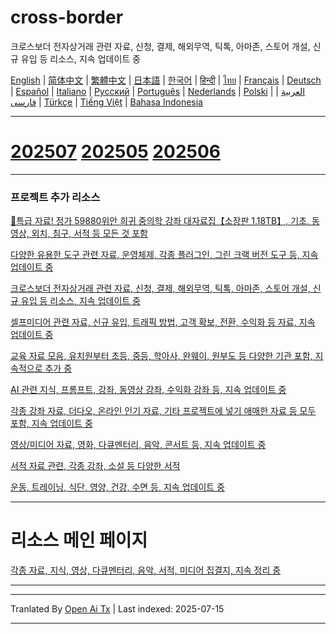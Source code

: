 # cross-border
크로스보더 전자상거래 관련 자료, 신청, 결제, 해외무역, 틱톡, 아마존, 스토어 개설, 신규 유입 등 리소스, 지속 업데이트 중

[English](https://openaitx.github.io/view.html?user=mswnlz&project=cross-border&lang=en) | [简体中文](https://openaitx.github.io/view.html?user=mswnlz&project=cross-border&lang=zh-CN) | [繁體中文](https://openaitx.github.io/view.html?user=mswnlz&project=cross-border&lang=zh-TW) | [日本語](https://openaitx.github.io/view.html?user=mswnlz&project=cross-border&lang=ja) | [한국어](https://openaitx.github.io/view.html?user=mswnlz&project=cross-border&lang=ko) | [हिन्दी](https://openaitx.github.io/view.html?user=mswnlz&project=cross-border&lang=hi) | [ไทย](https://openaitx.github.io/view.html?user=mswnlz&project=cross-border&lang=th) | [Français](https://openaitx.github.io/view.html?user=mswnlz&project=cross-border&lang=fr) | [Deutsch](https://openaitx.github.io/view.html?user=mswnlz&project=cross-border&lang=de) | [Español](https://openaitx.github.io/view.html?user=mswnlz&project=cross-border&lang=es) | [Italiano](https://openaitx.github.io/view.html?user=mswnlz&project=cross-border&lang=it) | [Русский](https://openaitx.github.io/view.html?user=mswnlz&project=cross-border&lang=ru) | [Português](https://openaitx.github.io/view.html?user=mswnlz&project=cross-border&lang=pt) | [Nederlands](https://openaitx.github.io/view.html?user=mswnlz&project=cross-border&lang=nl) | [Polski](https://openaitx.github.io/view.html?user=mswnlz&project=cross-border&lang=pl) | [العربية](https://openaitx.github.io/view.html?user=mswnlz&project=cross-border&lang=ar) | [فارسی](https://openaitx.github.io/view.html?user=mswnlz&project=cross-border&lang=fa) | [Türkçe](https://openaitx.github.io/view.html?user=mswnlz&project=cross-border&lang=tr) | [Tiếng Việt](https://openaitx.github.io/view.html?user=mswnlz&project=cross-border&lang=vi) | [Bahasa Indonesia](https://openaitx.github.io/view.html?user=mswnlz&project=cross-border&lang=id)

------------
# [202507](https://raw.githubusercontent.com/mswnlz/cross-border/main/202507.md) [202505](https://raw.githubusercontent.com/mswnlz/cross-border/main/202505.md) [202506](https://raw.githubusercontent.com/mswnlz/cross-border/main/202506.md)



---------------
### 프로젝트 추가 리소스

[🎁특급 자료! 정가 59880위안 희귀 중의학 강좌 대자료집【소장판 1.18TB】, 기초, 동영상, 외치, 침구, 서적 등 모든 것 포함](https://github.com/mswnlz/chinese-traditional)

[다양한 유용한 도구 관련 자료, 운영체제, 각종 플러그인, 그린 크랙 버전 도구 등, 지속 업데이트 중](https://github.com/mswnlz/tools)


[크로스보더 전자상거래 관련 자료, 신청, 결제, 해외무역, 틱톡, 아마존, 스토어 개설, 신규 유입 등 리소스, 지속 업데이트 중](https://github.com/mswnlz/cross-border)

[셀프미디어 관련 자료, 신규 유입, 트래픽 방법, 고객 확보, 전환, 수익화 등 자료, 지속 업데이트 중](https://github.com/mswnlz/self-media)

[ 교육 자료 모음, 유치원부터 초등, 중등, 학아사, 완웨이, 원부도 등 다양한 기관 포함, 지속적으로 추가 중](https://github.com/mswnlz/edu-knowlege)

[AI 관련 지식, 프롬프트, 강좌, 동영상 강좌, 수익화 강좌 등, 지속 업데이트 중](https://github.com/mswnlz/AIknowledge)

[각종 강좌 자료, 더다오, 온라인 인기 자료, 기타 프로젝트에 넣기 애매한 자료 등 모두 포함, 지속 업데이트 중](https://github.com/mswnlz/curriculum)

[영상/미디어 자료, 영화, 다큐멘터리, 음악, 콘서트 등, 지속 업데이트 중](https://github.com/mswnlz/movies)

[서적 자료 관련, 각종 강좌, 소설 등 다양한 서적](https://github.com/mswnlz/book)

[운동, 트레이닝, 식단, 영양, 건강, 수면 등, 지속 업데이트 중](https://github.com/mswnlz/healthy)



---------------

# 리소스 메인 페이지
[각종 자료, 지식, 영상, 다큐멘터리, 음악, 서적, 미디어 집결지, 지속 정리 중](https://github.com/mswnlz)

---------------


---

Tranlated By [Open Ai Tx](https://github.com/OpenAiTx/OpenAiTx) | Last indexed: 2025-07-15

---